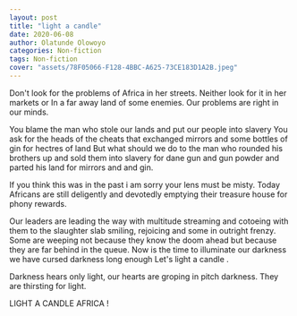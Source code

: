 ```yaml
---
layout: post
title: "light a candle"
date: 2020-06-08
author: Olatunde Olowoyo
categories: Non-fiction
tags: Non-fiction
cover: "assets/78F05066-F128-4BBC-A625-73CE183D1A2B.jpeg"
---
```





Don't look for the problems of Africa in her streets.
Neither look for it in her markets or In a far away land of some enemies.
Our problems are right in our minds.

You blame the man who stole our lands and put our people into slavery
You ask for the heads of the cheats that exchanged mirrors and some bottles of gin for hectres  of land
But what should we do to the man who rounded his brothers up and sold them into slavery for dane gun and gun powder and parted his land for mirrors and and gin.

If you think this was in the past i am sorry your lens must be misty. 
Today Africans are still deligently and devotedly emptying their treasure house for phony rewards.

Our leaders are leading the way with multitude streaming and cotoeing with them to the slaughter slab smiling, rejoicing and some in outright frenzy. 
Some are weeping not because they know the doom ahead but because they are far behind in the queue. 
Now is the time to illuminate our darkness we have cursed darkness long enough Let's light a candle . 

Darkness hears only light, our hearts are groping in pitch darkness. 
They are thirsting for light. 

LIGHT A CANDLE  AFRICA !





















































